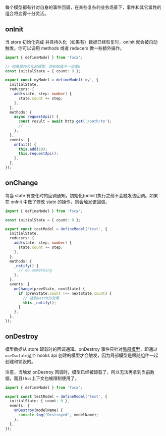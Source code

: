 每个模型都有针对自身的事件回调，在某些复杂的业务场景下，事件和其它属性的组合将变得十分灵活。

## onInit

当 store 初始化完成 并且持久化（如果有）数据已经恢复时，onInit 就会被自动触发。你可以调用 methods 或者 reducers 做一些额外操作。

```typescript
import { defineModel } from 'foca';

// 如果是持久化的模型，则初始值不一定是0
const initialState = { count: 0 };

export const myModel = defineModel('my', {
  initialState,
  reducers: {
    add(state, step: number) {
      state.count += step;
    },
  },
  methods: {
    async requestApi() {
      const result = await http.get('/path/to');
      // ...
    },
  },
  events: {
    onInit() {
      this.add(10);
      this.requestApi();
    },
  },
});
```

## onChange

每当 state 有变化时的回调通知。初始化(onInit)执行之前不会触发该回调。如果在 onInit 中做了修改 state 的操作，则会触发该回调。

```typescript
import { defineModel } from 'foca';

const initialState = { count: 0 };

export const testModel = defineModel('test', {
  initialState,
  reducers: {
    add(state, step: number) {
      state.count += step;
    },
  },
  methods: {
    _notify() {
      // do something
    },
  },
  events: {
    onChange(prevState, nextState) {
      if (prevState.count !== nextState.count) {
        // 达到watch的效果
        this._notify();
      }
    },
  },
});
```

## onDestroy

模型数据从 store 卸载时的回调通知。onDestroy 事件只针对[局部模型](/advanced?id=局部模型)，即通过`useIsolate`这个 hooks api 创建的模型才会触发，因为局部模型是跟随组件一起创建和销毁的。

注意，当触发 onDestroy 回调时，模型已经被卸载了，所以无法再拿到当前数据，而且`this`上下文也被限制使用了。

```typescript
import { defineModel } from 'foca';

export const testModel = defineModel('test', {
  initialState: { count: 0 },
  events: {
    onDestroy(modelName) {
      console.log('Destroyed', modelName);
    },
  },
});
```

